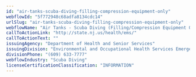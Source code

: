 ```yaml
---
id: "air-tanks-scuba-diving-filling-compression-equipment-only"
webflowId: "5f772948c68adfa8134cdc14"
urlSlug: "air-tanks-scuba-diving-filling-compression-equipment-only"
webflowName: "Air Tanks - Scuba Diving (Filling/Compression Equipment Only)"
callToActionLink: "http://state.nj.us/health/ems/"
callToActionText: ""
issuingAgency: "Department of Health and Senior Services"
issuingDivision: "Environmental and Occupational Health Services Emergency Response Coordination"
divisionPhone: "(609) 633-7777"
webflowIndustry: "Scuba Diving"
licenseCertificationClassification: "INFORMATION"
---
```

